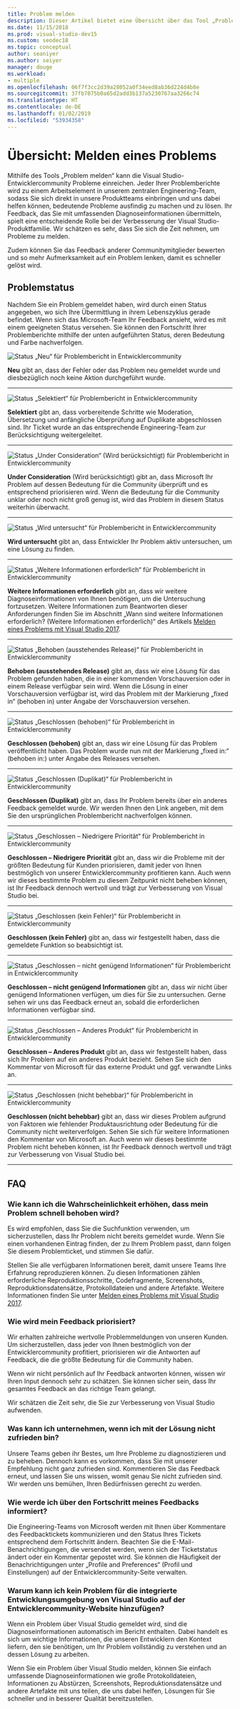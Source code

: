 ```yaml
---
title: Problem melden
description: Dieser Artikel bietet eine Übersicht über das Tool „Problem melden“ und beinhaltet Problemstatus und Definitionen.
ms.date: 11/15/2018
ms.prod: visual-studio-dev15
ms.custom: seodec18
ms.topic: conceptual
author: seaniyer
ms.author: seiyer
manager: douge
ms.workload:
- multiple
ms.openlocfilehash: 06f7f3cc2d39a28052a0f34eed8ab36d224d4b8e
ms.sourcegitcommit: 37fb7075b0a65d2add3b137a5230767aa3266c74
ms.translationtype: HT
ms.contentlocale: de-DE
ms.lasthandoff: 01/02/2019
ms.locfileid: "53934358"
---
```

# <a name="overview-report-a-problem"></a>Übersicht: Melden eines Problems

Mithilfe des Tools „Problem melden“ kann die Visual Studio-Entwicklercommunity Probleme einreichen. Jeder Ihrer Problemberichte wird zu einem Arbeitselement in unserem zentralen Engineering-Team, sodass Sie sich direkt in unsere Produktteams einbringen und uns dabei helfen können, bedeutende Probleme ausfindig zu machen und zu lösen. Ihr Feedback, das Sie mit umfassenden Diagnoseinformationen übermitteln, spielt eine entscheidende Rolle bei der Verbesserung der Visual Studio-Produktfamilie. Wir schätzen es sehr, dass Sie sich die Zeit nehmen, um Probleme zu melden.

Zudem können Sie das Feedback anderer Communitymitglieder bewerten und so mehr Aufmerksamkeit auf ein Problem lenken, damit es schneller gelöst wird.

## <a name="problem-status"></a>Problemstatus

Nachdem Sie ein Problem gemeldet haben, wird durch einen Status angegeben, wo sich Ihre Übermittlung in ihrem Lebenszyklus gerade befindet. Wenn sich das Microsoft-Team Ihr Feedback ansieht, wird es mit einem geeigneten Status versehen.  Sie können den Fortschritt Ihrer Problemberichte mithilfe der unten aufgeführten Status, deren Bedeutung und Farbe nachverfolgen.

![Status „Neu“ für Problembericht in Entwicklercommunity](../ide/media/ProblemStates/New.jpg)

**Neu** gibt an, dass der Fehler oder das Problem neu gemeldet wurde und diesbezüglich noch keine Aktion durchgeführt wurde.

- - -

![Status „Selektiert“ für Problembericht in Entwicklercommunity](../ide/media/ProblemStates/Triaged.jpg)

**Selektiert** gibt an, dass vorbereitende Schritte wie Moderation, Übersetzung und anfängliche Überprüfung auf Duplikate abgeschlossen sind. Ihr Ticket wurde an das entsprechende Engineering-Team zur Berücksichtigung weitergeleitet.

- - -

![Status „Under Consideration“ (Wird berücksichtigt) für Problembericht in Entwicklercommunity](../ide/media/ProblemStates/UnderConsideration.jpg)

**Under Consideration** (Wird berücksichtigt) gibt an, dass Microsoft Ihr Problem auf dessen Bedeutung für die Community überprüft und es entsprechend priorisieren wird. Wenn die Bedeutung für die Community unklar oder noch nicht groß genug ist, wird das Problem in diesem Status weiterhin überwacht.

- - -

![Status „Wird untersucht“ für Problembericht in Entwicklercommunity](../ide/media/ProblemStates/UnderInvestigation.jpg)

**Wird untersucht** gibt an, dass Entwickler Ihr Problem aktiv untersuchen, um eine Lösung zu finden.

- - -

![Status „Weitere Informationen erforderlich“ für Problembericht in Entwicklercommunity](../ide/media/ProblemStates/NeedMoreInfo.jpg)

**Weitere Informationen erforderlich** gibt an, dass wir weitere Diagnoseinformationen von Ihnen benötigen, um die Untersuchung fortzusetzen.  Weitere Informationen zum Beantworten dieser Anforderungen finden Sie im Abschnitt „Wann sind weitere Informationen erforderlich? (Weitere Informationen erforderlich)“ des Artikels [Melden eines Problems mit Visual Studio 2017](./how-to-report-a-problem-with-visual-studio-2017.md#when-further-information-is-needed-need-more-info).

- - -

![Status „Behoben (ausstehendes Release)“ für Problembericht in Entwicklercommunity](../ide/media/ProblemStates/FixedPendingRelease.jpg)

**Behoben (ausstehendes Release)** gibt an, dass wir eine Lösung für das Problem gefunden haben, die in einer kommenden Vorschauversion oder in einem Release verfügbar sein wird.  Wenn die Lösung in einer Vorschauversion verfügbar ist, wird das Problem mit der Markierung „fixed in“ (behoben in) unter Angabe der Vorschauversion versehen.

- - -

![Status „Geschlossen (behoben)“ für Problembericht in Entwicklercommunity](../ide/media/ProblemStates/ClosedFixed.jpg) 

**Geschlossen (behoben)** gibt an, dass wir eine Lösung für das Problem veröffentlicht haben. Das Problem wurde nun mit der Markierung „fixed in:“ (behoben in:) unter Angabe des Releases versehen.

- - -

![Status „Geschlossen (Duplikat)“ für Problembericht in Entwicklercommunity](../ide/media/ProblemStates/ClosedDuplicate.jpg)

**Geschlossen (Duplikat)** gibt an, dass Ihr Problem bereits über ein anderes Feedback gemeldet wurde. Wir werden Ihnen den Link angeben, mit dem Sie den ursprünglichen Problembericht nachverfolgen können.

- - -

![Status „Geschlossen – Niedrigere Priorität“ für Problembericht in Entwicklercommunity](../ide/media/ProblemStates/ClosedLowerPriority.jpg)

**Geschlossen – Niedrigere Priorität** gibt an, dass wir die Probleme mit der größten Bedeutung für Kunden priorisieren, damit jeder von Ihnen bestmöglich von unserer Entwicklercommunity profitieren kann. Auch wenn wir dieses bestimmte Problem zu diesem Zeitpunkt nicht beheben können, ist Ihr Feedback dennoch wertvoll und trägt zur Verbesserung von Visual Studio bei.

- - -

![Status „Geschlossen (kein Fehler)“ für Problembericht in Entwicklercommunity](../ide/media/ProblemStates/ClosedNotaBug.jpg)

**Geschlossen (kein Fehler)** gibt an, dass wir festgestellt haben, dass die gemeldete Funktion so beabsichtigt ist.

- - -

![Status „Geschlossen – nicht genügend Informationen“ für Problembericht in Entwicklercommunity](../ide/media/ProblemStates/ClosedNotEnoughInfo.jpg)

**Geschlossen – nicht genügend Informationen** gibt an, dass wir nicht über genügend Informationen verfügen, um dies für Sie zu untersuchen. Gerne sehen wir uns das Feedback erneut an, sobald die erforderlichen Informationen verfügbar sind.

- - -

![Status „Geschlossen – Anderes Produkt“ für Problembericht in Entwicklercommunity](../ide/media/ProblemStates/ClosedOtherProduct.jpg)

**Geschlossen – Anderes Produkt** gibt an, dass wir festgestellt haben, dass sich Ihr Problem auf ein anderes Produkt bezieht. Sehen Sie sich den Kommentar von Microsoft für das externe Produkt und ggf. verwandte Links an.

- - -

![Status „Geschlossen (nicht behebbar)“ für Problembericht in Entwicklercommunity](../ide/media/ProblemStates/ClosedWontFix.jpg)

**Geschlossen (nicht behebbar)** gibt an, dass wir dieses Problem aufgrund von Faktoren wie fehlender Produktausrichtung oder Bedeutung für die Community nicht weiterverfolgen. Sehen Sie sich für weitere Informationen den Kommentar von Microsoft an.  Auch wenn wir dieses bestimmte Problem nicht beheben können, ist Ihr Feedback dennoch wertvoll und trägt zur Verbesserung von Visual Studio bei.

- - -

## <a name="faq"></a>FAQ

### <a name="how-can-i-increase-the-chance-of-my-problem-getting-resolved-quickly"></a>Wie kann ich die Wahrscheinlichkeit erhöhen, dass mein Problem schnell behoben wird?

Es wird empfohlen, dass Sie die Suchfunktion verwenden, um sicherzustellen, dass Ihr Problem nicht bereits gemeldet wurde. Wenn Sie einen vorhandenen Eintrag finden, der zu Ihrem Problem passt, dann folgen Sie diesem Problemticket, und stimmen Sie dafür.

 Stellen Sie alle verfügbaren Informationen bereit, damit unsere Teams Ihre Erfahrung reproduzieren können.  Zu diesen Informationen zählen erforderliche Reproduktionsschritte, Codefragmente, Screenshots, Reproduktionsdatensätze, Protokolldateien und andere Artefakte.  Weitere Informationen finden Sie unter [Melden eines Problems mit Visual Studio 2017](./how-to-report-a-problem-with-visual-studio-2017.md).

### <a name="how-is-my-feedback-prioritized"></a>Wie wird mein Feedback priorisiert?

Wir erhalten zahlreiche wertvolle Problemmeldungen von unseren Kunden. Um sicherzustellen, dass jeder von Ihnen bestmöglich von der Entwicklercommunity profitiert, priorisieren wir die Antworten auf Feedback, die die größte Bedeutung für die Community haben.

Wenn wir nicht persönlich auf Ihr Feedback antworten können, wissen wir Ihren Input dennoch sehr zu schätzen. Sie können sicher sein, dass Ihr gesamtes Feedback an das richtige Team gelangt.

Wir schätzen die Zeit sehr, die Sie zur Verbesserung von Visual Studio aufwenden.

### <a name="what-actions-can-i-take-if-im-not-satisfied-with-the-resolution"></a>Was kann ich unternehmen, wenn ich mit der Lösung nicht zufrieden bin?

Unsere Teams geben ihr Bestes, um Ihre Probleme zu diagnostizieren und zu beheben. Dennoch kann es vorkommen, dass Sie mit unserer Empfehlung nicht ganz zufrieden sind. Kommentieren Sie das Feedback erneut, und lassen Sie uns wissen, womit genau Sie nicht zufrieden sind. Wir werden uns bemühen, Ihren Bedürfnissen gerecht zu werden.

### <a name="how-will-i-get-notified-of-progress-on-my-feedback"></a>Wie werde ich über den Fortschritt meines Feedbacks informiert?

Die Engineering-Teams von Microsoft werden mit Ihnen über Kommentare des Feedbacktickets kommunizieren und den Status Ihres Tickets entsprechend dem Fortschritt ändern. Beachten Sie die E-Mail-Benachrichtigungen, die versendet werden, wenn sich der Ticketstatus ändert oder ein Kommentar gepostet wird.  Sie können die Häufigkeit der Benachrichtigungen unter „Profile and Preferences“ (Profil und Einstellungen) auf der Entwicklercommunity-Seite verwalten.

### <a name="why-cant-i-add-a-problem-for-visual-studio-ide-on-the-developer-community-website"></a>Warum kann ich kein Problem für die integrierte Entwicklungsumgebung von Visual Studio auf der Entwicklercommunity-Website hinzufügen?

Wenn ein Problem über Visual Studio gemeldet wird, sind die Diagnoseinformationen automatisch im Bericht enthalten. Dabei handelt es sich um wichtige Informationen, die unseren Entwicklern den Kontext liefern, den sie benötigen, um Ihr Problem vollständig zu verstehen und an dessen Lösung zu arbeiten.

Wenn Sie ein Problem über Visual Studio melden, können Sie einfach umfassende Diagnoseinformationen wie große Protokolldateien, Informationen zu Abstürzen, Screenshots, Reproduktionsdatensätze und andere Artefakte mit uns teilen, die uns dabei helfen, Lösungen für Sie schneller und in besserer Qualität bereitzustellen.